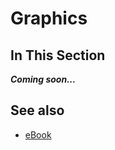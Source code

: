 # Graphics

## In This Section

***Coming soon...***

## See also

* [eBook](/docs/documentation/eBook)
